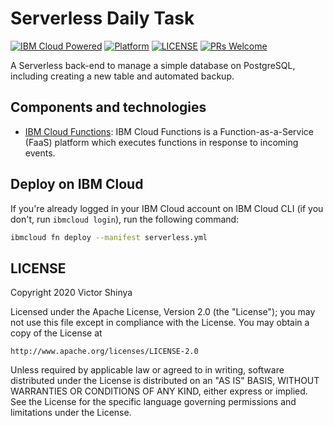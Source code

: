 # Serverless Daily Task

[![IBM Cloud Powered](https://img.shields.io/badge/IBM%20Cloud-powered-blue.svg)](https://cloud.ibm.com)
[![Platform](https://img.shields.io/badge/platform-nodejs-lightgrey.svg?style=flat)](https://developer.ibm.com/technologies/node-js/)
[![LICENSE](https://img.shields.io/badge/license-Apache--2.0-blue.svg)](https://github.com/victorshinya/serverless-dailytask/blob/master/LICENSE)
[![PRs Welcome](https://img.shields.io/badge/PRs-welcome-brightgreen.svg)](https://github.com/victorshinya/serverless-dailytask/pulls)

A Serverless back-end to manage a simple database on PostgreSQL, including creating a new table and automated backup.

## Components and technologies

* [IBM Cloud Functions](https://cloud.ibm.com/functions): IBM Cloud Functions is a Function-as-a-Service (FaaS) platform which executes functions in response to incoming events.

## Deploy on IBM Cloud

If you're already logged in your IBM Cloud account on IBM Cloud CLI (if you don't, run `ibmcloud login`), run the following command:

```sh
ibmcloud fn deploy --manifest serverless.yml
```

## LICENSE

Copyright 2020 Victor Shinya

Licensed under the Apache License, Version 2.0 (the "License");
you may not use this file except in compliance with the License.
You may obtain a copy of the License at

    http://www.apache.org/licenses/LICENSE-2.0

Unless required by applicable law or agreed to in writing, software
distributed under the License is distributed on an "AS IS" BASIS,
WITHOUT WARRANTIES OR CONDITIONS OF ANY KIND, either express or implied.
See the License for the specific language governing permissions and
limitations under the License.
